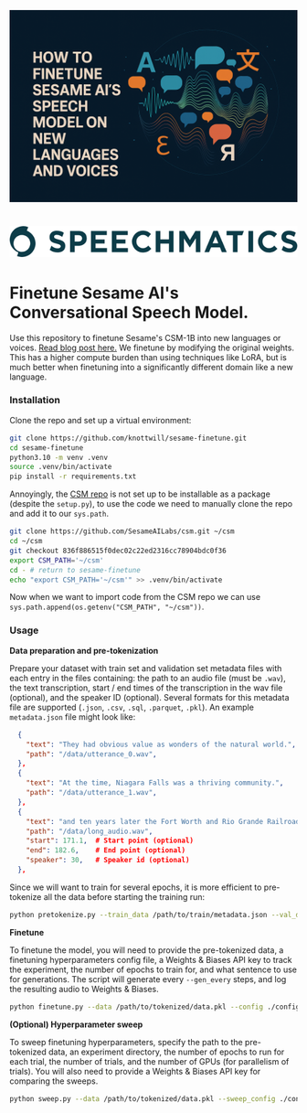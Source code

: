![Cover](media/cover.png)

<h1 align="center">
    <img src="media/speechmatics_logo.png" alt="Speechmatics" width="600">
</h1>

# Finetune Sesame AI's Conversational Speech Model.

Use this repository to finetune Sesame's CSM-1B into new languages or voices. [Read blog post here.](https://blog.speechmatics.com/sesame-finetune) We finetune by modifying the original weights. This has a higher compute burden than using techniques like LoRA, but is much better when finetuning into a significantly different domain like a new language. 

### Installation

Clone the repo and set up a virtual environment:
```bash
git clone https://github.com/knottwill/sesame-finetune.git
cd sesame-finetune
python3.10 -m venv .venv
source .venv/bin/activate
pip install -r requirements.txt
```

Annoyingly, the [CSM repo](https://github.com/SesameAILabs/csm) is not set up to be installable as a package (despite the `setup.py`), to use the code we need to manually clone the repo and add it to our `sys.path`. 

```bash
git clone https://github.com/SesameAILabs/csm.git ~/csm
cd ~/csm
git checkout 836f886515f0dec02c22ed2316cc78904bdc0f36
export CSM_PATH='~/csm'
cd - # return to sesame-finetune
echo "export CSM_PATH='~/csm'" >> .venv/bin/activate
```

Now when we want to import code from the CSM repo we can use `sys.path.append(os.getenv("CSM_PATH", "~/csm"))`. 

### Usage

**Data preparation and pre-tokenization**

Prepare your dataset with train set and validation set metadata files with each entry in the files containing: the path to an audio file (must be `.wav`), the text transcription, start / end times of the transcription in the wav file (optional), and the speaker ID (optional). Several formats for this metadata file are supported (`.json`, `.csv`, `.sql`, `.parquet`, `.pkl`). An example `metadata.json` file might look like:

```json
  {
    "text": "They had obvious value as wonders of the natural world.",
    "path": "/data/utterance_0.wav",
  },
  {
    "text": "At the time, Niagara Falls was a thriving community.",
    "path": "/data/utterance_1.wav",
  },
  {
    "text": "and ten years later the Fort Worth and Rio Grande Railroad laid tracks in the county.",
    "path": "/data/long_audio.wav",
    "start": 171.1,  # Start point (optional)
    "end": 182.6,    # End point (optional)
    "speaker": 30,   # Speaker id (optional)
  },
```

Since we will want to train for several epochs, it is more efficient to pre-tokenize all the data before starting the training run:

```bash
python pretokenize.py --train_data /path/to/train/metadata.json --val_data /path/to/val/metadata.json --output /path/to/tokenized/data.pkl
```

**Finetune**

To finetune the model, you will need to provide the pre-tokenized data, a finetuning hyperparameters config file, a Weights & Biases API key to track the experiment, the number of epochs to train for, and what sentence to use for generations. The script will generate every `--gen_every` steps, and log the resulting audio to Weights & Biases. 

```bash
python finetune.py --data /path/to/tokenized/data.pkl --config ./configs/default.yaml --n_epochs 25 --gen_every 500 --gen_sentence "Marie aime les pommes et les poires." --wandb_api_key WANDB_API_KEY
```

**(Optional) Hyperparameter sweep**

To sweep finetuning hyperparameters, specify the path to the pre-tokenized data, an experiment directory, the number of epochs to run for each trial, the number of trials, and the number of GPUs (for parallelism of trials). You will also need to provide a Weights & Biases API key for comparing the sweeps. 

```bash
python sweep.py --data /path/to/tokenized/data.pkl --sweep_config ./configs/sweep.yaml --output_dir ./my-sweep --n_epochs 3 --n_trials 50 --n_gpus 2 --wandb_api_key WANDB_API_KEY
```